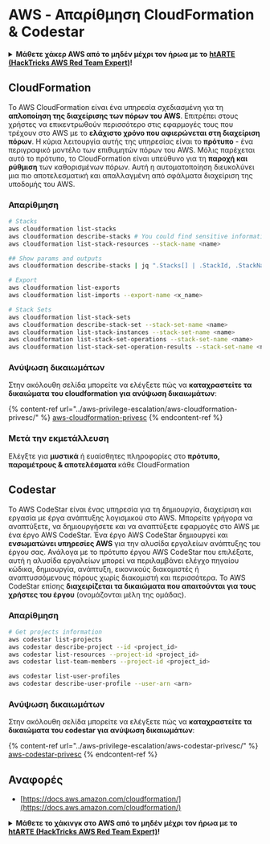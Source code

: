 # AWS - Απαρίθμηση CloudFormation & Codestar

<details>

<summary><strong>Μάθετε χάκερ AWS από το μηδέν μέχρι τον ήρωα με το</strong> <a href="https://training.hacktricks.xyz/courses/arte"><strong>htARTE (HackTricks AWS Red Team Expert)</strong></a><strong>!</strong></summary>

Άλλοι τρόποι υποστήριξης του HackTricks:

* Αν θέλετε να δείτε την **εταιρεία σας διαφημισμένη στο HackTricks** ή να **κατεβάσετε το HackTricks σε μορφή PDF** ελέγξτε τα [**ΣΧΕΔΙΑ ΣΥΝΔΡΟΜΗΣ**](https://github.com/sponsors/carlospolop)!
* Αποκτήστε το [**επίσημο PEASS & HackTricks swag**](https://peass.creator-spring.com)
* Ανακαλύψτε [**την Οικογένεια PEASS**](https://opensea.io/collection/the-peass-family), τη συλλογή μας από αποκλειστικά [**NFTs**](https://opensea.io/collection/the-peass-family)
* **Εγγραφείτε στη** 💬 [**ομάδα Discord**](https://discord.gg/hRep4RUj7f) ή στη [**ομάδα telegram**](https://t.me/peass) ή **ακολουθήστε** μας στο **Twitter** 🐦 [**@hacktricks\_live**](https://twitter.com/hacktricks\_live)**.**
* **Μοιραστείτε τα χάκερ κόλπα σας υποβάλλοντας PRs στα** [**HackTricks**](https://github.com/carlospolop/hacktricks) και [**HackTricks Cloud**](https://github.com/carlospolop/hacktricks-cloud) αποθετήρια στο GitHub.

</details>

## CloudFormation

Το AWS CloudFormation είναι ένα υπηρεσία σχεδιασμένη για τη **απλοποίηση της διαχείρισης των πόρων του AWS**. Επιτρέπει στους χρήστες να επικεντρωθούν περισσότερο στις εφαρμογές τους που τρέχουν στο AWS με το **ελάχιστο χρόνο που αφιερώνεται στη διαχείριση πόρων**. Η κύρια λειτουργία αυτής της υπηρεσίας είναι το **πρότυπο** - ένα περιγραφικό μοντέλο των επιθυμητών πόρων του AWS. Μόλις παρέχεται αυτό το πρότυπο, το CloudFormation είναι υπεύθυνο για τη **παροχή και ρύθμιση** των καθορισμένων πόρων. Αυτή η αυτοματοποίηση διευκολύνει μια πιο αποτελεσματική και απαλλαγμένη από σφάλματα διαχείριση της υποδομής του AWS.

### Απαρίθμηση
```bash
# Stacks
aws cloudformation list-stacks
aws cloudformation describe-stacks # You could find sensitive information here
aws cloudformation list-stack-resources --stack-name <name>

## Show params and outputs
aws cloudformation describe-stacks | jq ".Stacks[] | .StackId, .StackName, .Parameters, .Outputs"

# Export
aws cloudformation list-exports
aws cloudformation list-imports --export-name <x_name>

# Stack Sets
aws cloudformation list-stack-sets
aws cloudformation describe-stack-set --stack-set-name <name>
aws cloudformation list-stack-instances --stack-set-name <name>
aws cloudformation list-stack-set-operations --stack-set-name <name>
aws cloudformation list-stack-set-operation-results --stack-set-name <name> --operation-id <id>
```
### Ανύψωση δικαιωμάτων

Στην ακόλουθη σελίδα μπορείτε να ελέγξετε πώς να **καταχραστείτε τα δικαιώματα του cloudformation για ανύψωση δικαιωμάτων**:

{% content-ref url="../aws-privilege-escalation/aws-cloudformation-privesc/" %}
[aws-cloudformation-privesc](../aws-privilege-escalation/aws-cloudformation-privesc/)
{% endcontent-ref %}

### Μετά την εκμετάλλευση

Ελέγξτε για **μυστικά** ή ευαίσθητες πληροφορίες στο **πρότυπο, παραμέτρους & αποτελέσματα** κάθε CloudFormation

## Codestar

Το AWS CodeStar είναι ένας υπηρεσία για τη δημιουργία, διαχείριση και εργασία με έργα ανάπτυξης λογισμικού στο AWS. Μπορείτε γρήγορα να αναπτύξετε, να δημιουργήσετε και να αναπτύξετε εφαρμογές στο AWS με ένα έργο AWS CodeStar. Ένα έργο AWS CodeStar δημιουργεί και **ενσωματώνει υπηρεσίες AWS** για την αλυσίδα εργαλείων ανάπτυξης του έργου σας. Ανάλογα με το πρότυπο έργου AWS CodeStar που επιλέξατε, αυτή η αλυσίδα εργαλείων μπορεί να περιλαμβάνει ελέγχο πηγαίου κώδικα, δημιουργία, ανάπτυξη, εικονικούς διακομιστές ή αναπτυσσόμενους πόρους χωρίς διακομιστή και περισσότερα. Το AWS CodeStar επίσης **διαχειρίζεται τα δικαιώματα που απαιτούνται για τους χρήστες του έργου** (ονομάζονται μέλη της ομάδας).

### Απαρίθμηση
```bash
# Get projects information
aws codestar list-projects
aws codestar describe-project --id <project_id>
aws codestar list-resources --project-id <project_id>
aws codestar list-team-members --project-id <project_id>

aws codestar list-user-profiles
aws codestar describe-user-profile --user-arn <arn>
```
### Ανύψωση δικαιωμάτων

Στην ακόλουθη σελίδα μπορείτε να ελέγξετε πώς να **καταχραστείτε τα δικαιώματα του codestar για ανύψωση δικαιωμάτων**:

{% content-ref url="../aws-privilege-escalation/aws-codestar-privesc/" %}
[aws-codestar-privesc](../aws-privilege-escalation/aws-codestar-privesc/)
{% endcontent-ref %}

## Αναφορές

* [https://docs.aws.amazon.com/cloudformation/](https://docs.aws.amazon.com/cloudformation/)

<details>

<summary><strong>Μάθετε το χάκινγκ στο AWS από το μηδέν μέχρι τον ήρωα με το</strong> <a href="https://training.hacktricks.xyz/courses/arte"><strong>htARTE (HackTricks AWS Red Team Expert)</strong></a><strong>!</strong></summary>

Άλλοι τρόποι υποστήριξης του HackTricks:

* Αν θέλετε να δείτε την **εταιρεία σας διαφημισμένη στο HackTricks** ή να **κατεβάσετε το HackTricks σε μορφή PDF** ελέγξτε τα [**ΣΧΕΔΙΑ ΣΥΝΔΡΟΜΗΣ**](https://github.com/sponsors/carlospolop)!
* Αποκτήστε το [**επίσημο PEASS & HackTricks swag**](https://peass.creator-spring.com)
* Ανακαλύψτε [**την Οικογένεια PEASS**](https://opensea.io/collection/the-peass-family), τη συλλογή μας από αποκλειστικά [**NFTs**](https://opensea.io/collection/the-peass-family)
* **Εγγραφείτε στη** 💬 [**ομάδα Discord**](https://discord.gg/hRep4RUj7f) ή στη [**ομάδα telegram**](https://t.me/peass) ή **ακολουθήστε** μας στο **Twitter** 🐦 [**@hacktricks\_live**](https://twitter.com/hacktricks\_live)**.**
* **Μοιραστείτε τα χάκινγκ κόλπα σας υποβάλλοντας PRs στα** [**HackTricks**](https://github.com/carlospolop/hacktricks) και [**HackTricks Cloud**](https://github.com/carlospolop/hacktricks-cloud) αποθετήρια στο GitHub.

</details>
